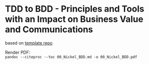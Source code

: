 # TDD to BDD - Principles and Tools with an Impact on Business Value and Communications
based on [template repo](https://robert-nickel.github.io/paper)

Render PDF:  
`pandoc --citeproc --toc 00_Nickel_BDD.md -o 00_Nickel_BDD.pdf`
